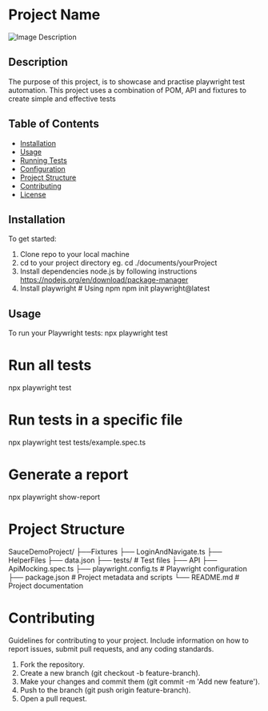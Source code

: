 # Project Name
![Image Description](https://www.google.com/url?sa=i&url=https%3A%2F%2Felixirautomation.medium.com%2Fautomated-api-testing-playwright-part-1-d8eea1ccf0aa&psig=AOvVaw35lgwx4vMap96gX0vv2S4H&ust=1732547631185000&source=images&cd=vfe&opi=89978449&ved=0CBQQjRxqFwoTCNjawYOh9YkDFQAAAAAdAAAAABAE)


## Description
The purpose of this project, is to showcase and practise playwright test automation.
This project uses a combination of POM, API and fixtures to create simple and effective tests

## Table of Contents
- [Installation](#installation)
- [Usage](#usage)
- [Running Tests](#running-tests)
- [Configuration](#configuration)
- [Project Structure](#project-structure)
- [Contributing](#contributing)
- [License](#license)

## Installation
To get started:
  1. Clone repo to your local machine
  2. cd to your project directory eg. cd ./documents/yourProject
  3. Install dependencies node.js by following instructions https://nodejs.org/en/download/package-manager
  4. Install playwright
    # Using npm
      npm init playwright@latest

## Usage
  To run your Playwright tests: npx playwright test

  # Run all tests
  npx playwright test

  # Run tests in a specific file
  npx playwright test tests/example.spec.ts

  # Generate a report
  npx playwright show-report

# Project Structure
SauceDemoProject/
  ├──Fixtures
    ├── LoginAndNavigate.ts
  ├── HelperFiles
    ├── data.json
  ├── tests/                   # Test files
    ├── API
      ├── ApiMocking.spec.ts
  ├── playwright.config.ts     # Playwright configuration
  ├── package.json             # Project metadata and scripts
  └── README.md                # Project documentation

# Contributing
  Guidelines for contributing to your project. Include information on how to report issues, submit pull requests, and any coding standards.
  1. Fork the repository.
  2. Create a new branch (git checkout -b feature-branch).
  3. Make your changes and commit them (git commit -m 'Add new feature').
  4. Push to the branch (git push origin feature-branch).
  5. Open a pull request.